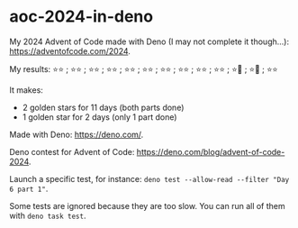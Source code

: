 # aoc-2024-in-deno

My 2024 Advent of Code made with Deno (I may not complete it though...): https://adventofcode.com/2024.

My results: ⭐️⭐️ ; ⭐️⭐️ ; ⭐️⭐️ ; ⭐️⭐️ ; ⭐️⭐️ ; ⭐️⭐️ ; ⭐️⭐️ ; ⭐️⭐️ ; ⭐️⭐️ ; ⭐️⭐️ ; ⭐️🚫 ; ⭐️🚫 ; ⭐️⭐️

It makes:
* 2 golden stars for 11 days (both parts done)
* 1 golden star for 2 days (only 1 part done)

Made with Deno: https://deno.com/.

Deno contest for Advent of Code: https://deno.com/blog/advent-of-code-2024.

Launch a specific test, for instance: `deno test --allow-read --filter "Day 6 part 1"`.

Some tests are ignored because they are too slow. You can run all of them with `deno task test`.
